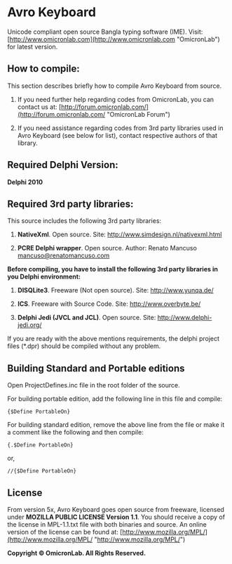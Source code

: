 
# Avro Keyboard #
Unicode compliant open source Bangla typing software (IME).
Visit: [http://www.omicronlab.com](http://www.omicronlab.com "OmicronLab") for latest version.


## How to compile: ##

This section describes briefly how to compile Avro Keyboard from source. 

1. If you need further help regarding codes from OmicronLab, 
you can contact us at: [http://forum.omicronlab.com/](http://forum.omicronlab.com/ "OmicronLab Forum")

2. If you need assistance regarding codes from 3rd party
libraries used in Avro Keyboard (see below for list), contact 
respective authors of that library.


## Required Delphi Version: ##

**Delphi 2010**


## Required 3rd party libraries:  ##


This source includes the following 3rd party libraries:



1. **NativeXml**.
Open source. 
Site: http://www.simdesign.nl/nativexml.html

2. **PCRE Delphi wrapper**.
Open source.
Author: Renato Mancuso <mancuso@renatomancuso.com>

**Before compiling, you have to install the following 3rd party
libraries in you Delphi environment:**

1. **DISQLite3**.
Freeware (Not open source).
Site: http://www.yunqa.de/

2. **ICS**.
Freeware with Source Code.
Site: http://www.overbyte.be/

3. **Delphi Jedi (JVCL and JCL)**.
Open source.
Site: http://www.delphi-jedi.org/

If you are ready with the above mentions requirements,
the delphi project files (*.dpr) should be compiled without any problem.


## Building Standard and Portable editions ##
Open 
ProjectDefines.inc file in the root folder of the source.

For building portable edition, add the following line in this file and compile:

    {$Define PortableOn} 

For building standard edition, remove the above line from the
file or make it a comment like the following and then compile:

    {.$Define PortableOn} 
or,

    //{$Define PortableOn} 


## License ##

From version 5x, Avro Keyboard goes open source from freeware, licensed under **MOZILLA PUBLIC LICENSE Version 1.1**. You should
receive a copy of the license in MPL-1.1.txt file
with both binaries and source. An online version of the license can be found at: [http://www.mozilla.org/MPL/](http://www.mozilla.org/MPL/ "http://www.mozilla.org/MPL/")

**Copyright © OmicronLab. All Rights Reserved.**
